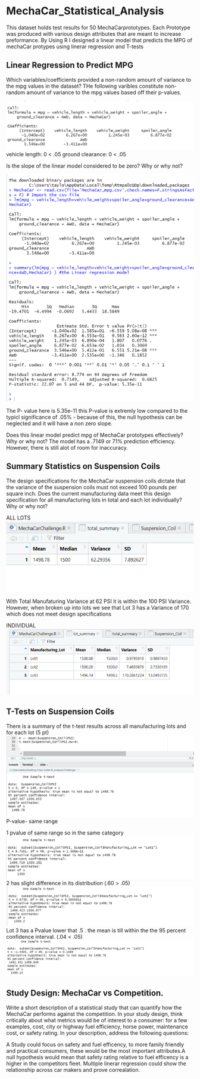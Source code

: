 # MechaCar_Statistical_Analysis
This dataset holds test results for 50 MechaCarprototypes. Each Prototype was produced with various design attributes that are meant to increase preformance. By Using R  I designed a linear model that predicts the MPG of mechaCar protypes using linerar regression and T-tests 

## Linear Regression to Predict MPG
Which variables/coefficients provided a non-random amount of variance to the mpg values in the dataset?
THe following varibles constitute  non-random amount of variance to the mpg values based off their p-values.

![](https://github.com/MellyCodes808/MechaCar_Statistical_Analysis/blob/main/Results/linear%20regression-%20A.png)
vehicle length: 0 < .05
ground clearance: 0 < .05

Is the slope of the linear model considered to be zero? Why or why not?

![](https://github.com/MellyCodes808/MechaCar_Statistical_Analysis/blob/main/Results/summary%20stats%20FOR%20linear%20reg-%20b.png)

The P- value here is 5.35e-11 
this P-value is extremly low compared to the typicl significance of .05% - because of this, the null hypothesis can be neglected and it will have a non zero slope.

Does this linear model predict mpg of MechaCar prototypes effectively? Why or why not?
The model has a .7149 or 71% prediction efficiency. However, there is still alot of room for inaccuracy.

## Summary Statistics on Suspension Coils

The design specifications for the MechaCar suspension coils dictate that the variance of the suspension coils must not exceed 100 pounds per square inch. Does the current manufacturing data meet this design specification for all manufacturing lots in total and each lot individually? Why or why not?

ALL LOTS
![](https://github.com/MellyCodes808/MechaCar_Statistical_Analysis/blob/main/Results/coil%20stats%20-%20c.png)

With Total Manufaturing  Variance at 62 PSI it is within the 100 PSI Variance. However, when broken up into lots we see that Lot 3 has a Variance of 170 which does not meet design specifications

INDIVIDUAL 
![](https://github.com/MellyCodes808/MechaCar_Statistical_Analysis/blob/main/Results/lot%20summary.png)

## T-Tests on Suspension Coils

There is a summary of the t-test results across all manufacturing lots and for each lot (5 pt)
![](https://github.com/MellyCodes808/MechaCar_Statistical_Analysis/blob/main/Results/t_test-%20total.png)
P-value- same range 


1 pvalue of same range so in the same category\
![](https://github.com/MellyCodes808/MechaCar_Statistical_Analysis/blob/main/Results/t-test_lot1.png)
2 has slight difference in its distribution (.60 > .05)
![](https://github.com/MellyCodes808/MechaCar_Statistical_Analysis/blob/main/Results/t-test_lot2.png)
Lot 3 has a Pvalue lower that .5 .  the mean is till within the the 95 percent confidence interval. (.04 < .05)
![](https://github.com/MellyCodes808/MechaCar_Statistical_Analysis/blob/main/Results/t-test_lot3.png)

## Study Design: MechaCar vs Competition.
Write a short description of a statistical study that can quantify how the MechaCar performs against the competition. In your study design, think critically about what metrics would be of interest to a consumer: for a few examples, cost, city or highway fuel efficiency, horse power, maintenance cost, or safety rating.
In your description, address the following questions:


A Study could focus on safety and fuel efficency, to more family friendly and practical consumers, these would be the most important attributes.A null hypothesis would mean that  safety rating relative to fuel efficency is a higher in the competitors fleet. Multiple linerar regression could show the relationship across car makers and prove correalation.
